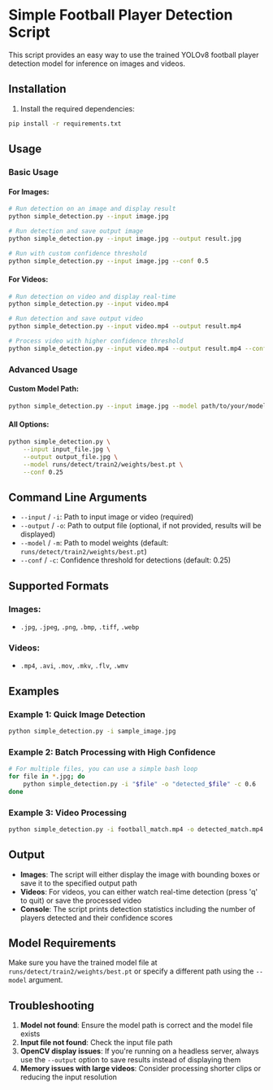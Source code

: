 # Simple Football Player Detection Script

This script provides an easy way to use the trained YOLOv8 football player detection model for inference on images and videos.

## Installation

1. Install the required dependencies:
```bash
pip install -r requirements.txt
```

## Usage

### Basic Usage

#### For Images:
```bash
# Run detection on an image and display result
python simple_detection.py --input image.jpg

# Run detection and save output image
python simple_detection.py --input image.jpg --output result.jpg

# Run with custom confidence threshold
python simple_detection.py --input image.jpg --conf 0.5
```

#### For Videos:
```bash
# Run detection on video and display real-time
python simple_detection.py --input video.mp4

# Run detection and save output video
python simple_detection.py --input video.mp4 --output result.mp4

# Process video with higher confidence threshold
python simple_detection.py --input video.mp4 --output result.mp4 --conf 0.4
```

### Advanced Usage

#### Custom Model Path:
```bash
python simple_detection.py --input image.jpg --model path/to/your/model.pt
```

#### All Options:
```bash
python simple_detection.py \
    --input input_file.jpg \
    --output output_file.jpg \
    --model runs/detect/train2/weights/best.pt \
    --conf 0.25
```

## Command Line Arguments

- `--input` / `-i`: Path to input image or video (required)
- `--output` / `-o`: Path to output file (optional, if not provided, results will be displayed)
- `--model` / `-m`: Path to model weights (default: `runs/detect/train2/weights/best.pt`)
- `--conf` / `-c`: Confidence threshold for detections (default: 0.25)

## Supported Formats

### Images:
- `.jpg`, `.jpeg`, `.png`, `.bmp`, `.tiff`, `.webp`

### Videos:
- `.mp4`, `.avi`, `.mov`, `.mkv`, `.flv`, `.wmv`

## Examples

### Example 1: Quick Image Detection
```bash
python simple_detection.py -i sample_image.jpg
```

### Example 2: Batch Processing with High Confidence
```bash
# For multiple files, you can use a simple bash loop
for file in *.jpg; do
    python simple_detection.py -i "$file" -o "detected_$file" -c 0.6
done
```

### Example 3: Video Processing
```bash
python simple_detection.py -i football_match.mp4 -o detected_match.mp4 -c 0.3
```

## Output

- **Images**: The script will either display the image with bounding boxes or save it to the specified output path
- **Videos**: For videos, you can either watch real-time detection (press 'q' to quit) or save the processed video
- **Console**: The script prints detection statistics including the number of players detected and their confidence scores

## Model Requirements

Make sure you have the trained model file at `runs/detect/train2/weights/best.pt` or specify a different path using the `--model` argument.

## Troubleshooting

1. **Model not found**: Ensure the model path is correct and the model file exists
2. **Input file not found**: Check the input file path
3. **OpenCV display issues**: If you're running on a headless server, always use the `--output` option to save results instead of displaying them
4. **Memory issues with large videos**: Consider processing shorter clips or reducing the input resolution 